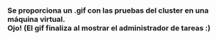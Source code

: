 <h3>Se proporciona un .gif con las pruebas del cluster en una máquina virtual.<br/>
 <b>Ojo! (El gif finaliza al mostrar el administrador de tareas :)</b></h3>
